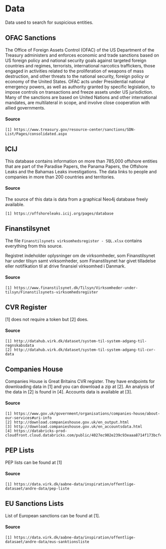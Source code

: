 # Data

Data used to search for suspicious entities.

## OFAC Sanctions

The Office of Foreign Assets Control (OFAC) of the US Department of the Treasury administers and enforces economic and trade sanctions based on US foreign policy and national security goals against targeted foreign countries and regimes, terrorists, international narcotics traffickers, those engaged in activities related to the proliferation of weapons of mass destruction, and other threats to the national security, foreign policy or economy of the United States. OFAC acts under Presidential national emergency powers, as well as authority granted by specific legislation, to impose controls on transactions and freeze assets under US jurisdiction. Many of the sanctions are based on United Nations and other international mandates, are multilateral in scope, and involve close cooperation with allied governments. 

#### Source

    [1] https://www.treasury.gov/resource-center/sanctions/SDN-List/Pages/consolidated.aspx

## ICIJ

This database contains information on more than 785,000 offshore entities that are part of the Paradise Papers, the Panama Papers, the Offshore Leaks and the Bahamas Leaks investigations. The data links to people and companies in more than 200 countries and territories.

#### Source

The source of this data is data from a graphical Neo4j database freely available. 

    [1] https://offshoreleaks.icij.org/pages/database

## Finanstilsynet
 
The file `Finanstilsynets virksomhedsregister - SQL.xlsx` contains everything from this source.

Registret indeholder oplysninger om de virksomheder, som Finanstilsynet har under tilsyn samt virksomheder, som Finanstilsynet har givet tilladelse eller notifikation til at drive finansiel virksomhed i Danmark.

#### Source

    [1] https://www.finanstilsynet.dk/Tilsyn/Virksomheder-under-tilsyn/Finanstilsynets-virksomhedsregister

## CVR Register

[1] does not require a token but [2] does.

#### Source

    [1] http://datahub.virk.dk/dataset/system-til-system-adgang-til-regnskabsdata
    [2] http://datahub.virk.dk/dataset/system-til-system-adgang-til-cvr-data

## Companies House

Companies House is Great Britains CVR register. They have endpoints for downloading data in [1] and you can download a zip at [2]. An analysis of the data in [2] is found in [4]. Accounts data is available at [3].

#### Source

    [1] https://www.gov.uk/government/organisations/companies-house/about-our-services#uri-info
    [2] http://download.companieshouse.gov.uk/en_output.html
    [3] http://download.companieshouse.gov.uk/en_accountsdata.html
    [4] https://databricks-prod-cloudfront.cloud.databricks.com/public/4027ec902e239c93eaaa8714f173bcfc/2662301365741150/901133009736515/4813839007128744/latest.html

## PEP Lists

PEP lists can be found at [1]

#### Source

    [1] https://data.virk.dk/aabne-data/inspiration/offentlige-datasaet/andre-data/pep-liste

## EU Sanctions Lists

List of European sanctions can be found at [1].

#### Source

    [1] https://data.virk.dk/aabne-data/inspiration/offentlige-datasaet/andre-data/eus-sanktionsliste
